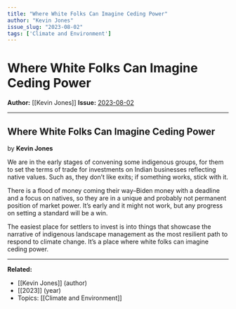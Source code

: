 ```yaml
---
title: "Where White Folks Can Imagine Ceding Power"
author: "Kevin Jones"
issue_slug: "2023-08-02"
tags: ['Climate and Environment']
---
```


# Where White Folks Can Imagine Ceding Power

**Author:** [[Kevin Jones]]
**Issue:** [2023-08-02](https://plex.collectivesensecommons.org/2023-08-02/)

---

## Where White Folks Can Imagine Ceding Power
by **Kevin Jones**

We are in the early stages of convening some indigenous groups, for them to set the terms of trade for investments on Indian businesses reflecting native values. Such as, they don’t like exits; if something works, stick with it.

There is a flood of money coming their way–Biden money with a deadline and a focus on natives, so they are in a unique and probably not permanent position of market power. It’s early and it might not work, but any progress on setting a standard will be a win.

The easiest place for settlers to invest is into things that showcase the narrative of indigenous landscape management as the most resilient path to respond to climate change. It’s a place where white folks can imagine ceding power.

---

**Related:**
- [[Kevin Jones]] (author)
- [[2023]] (year)
- Topics: [[Climate and Environment]]

